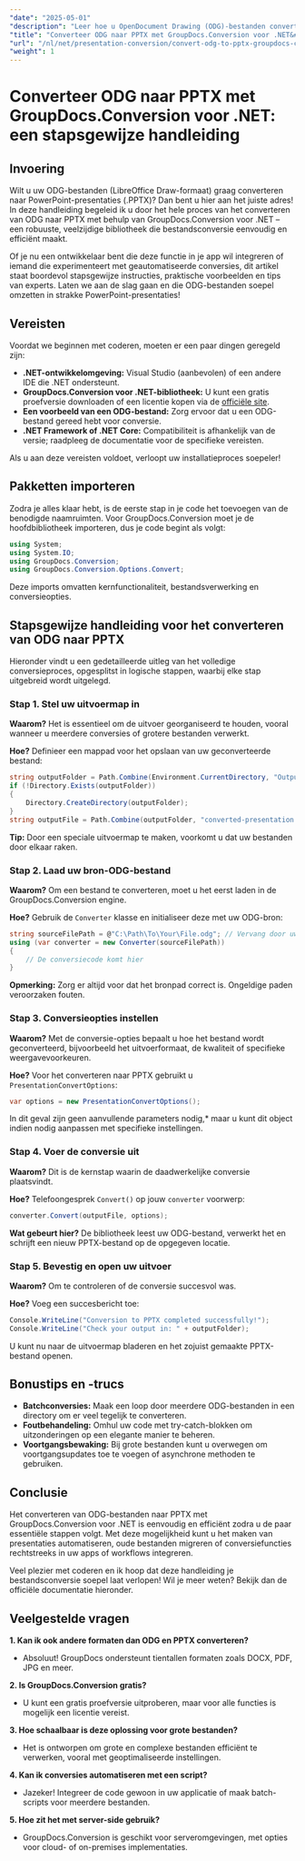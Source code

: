```yaml
---
"date": "2025-05-01"
"description": "Leer hoe u OpenDocument Drawing (ODG)-bestanden converteert naar PowerPoint (PPTX)-presentaties met GroupDocs.Conversion voor .NET. Volg deze stapsgewijze handleiding om documentworkflows efficiënt te automatiseren."
"title": "Converteer ODG naar PPTX met GroupDocs.Conversion voor .NET&#58; een stapsgewijze handleiding"
"url": "/nl/net/presentation-conversion/convert-odg-to-pptx-groupdocs-conversion-net/"
"weight": 1
---
```


# Converteer ODG naar PPTX met GroupDocs.Conversion voor .NET: een stapsgewijze handleiding

## Invoering

Wilt u uw ODG-bestanden (LibreOffice Draw-formaat) graag converteren naar PowerPoint-presentaties (.PPTX)? Dan bent u hier aan het juiste adres! In deze handleiding begeleid ik u door het hele proces van het converteren van ODG naar PPTX met behulp van GroupDocs.Conversion voor .NET – een robuuste, veelzijdige bibliotheek die bestandsconversie eenvoudig en efficiënt maakt.

Of je nu een ontwikkelaar bent die deze functie in je app wil integreren of iemand die experimenteert met geautomatiseerde conversies, dit artikel staat boordevol stapsgewijze instructies, praktische voorbeelden en tips van experts. Laten we aan de slag gaan en die ODG-bestanden soepel omzetten in strakke PowerPoint-presentaties!


## Vereisten

Voordat we beginnen met coderen, moeten er een paar dingen geregeld zijn:

- **.NET-ontwikkelomgeving:** Visual Studio (aanbevolen) of een andere IDE die .NET ondersteunt.
- **GroupDocs.Conversion voor .NET-bibliotheek:** U kunt een gratis proefversie downloaden of een licentie kopen via de [officiële site](https://releases.groupdocs.com/conversion/net/).
- **Een voorbeeld van een ODG-bestand:** Zorg ervoor dat u een ODG-bestand gereed hebt voor conversie.
- **.NET Framework of .NET Core:** Compatibiliteit is afhankelijk van de versie; raadpleeg de documentatie voor de specifieke vereisten.

Als u aan deze vereisten voldoet, verloopt uw installatieproces soepeler!


## Pakketten importeren

Zodra je alles klaar hebt, is de eerste stap in je code het toevoegen van de benodigde naamruimten. Voor GroupDocs.Conversion moet je de hoofdbibliotheek importeren, dus je code begint als volgt:

```csharp
using System;
using System.IO;
using GroupDocs.Conversion;
using GroupDocs.Conversion.Options.Convert;
```
Deze imports omvatten kernfunctionaliteit, bestandsverwerking en conversieopties.


## Stapsgewijze handleiding voor het converteren van ODG naar PPTX

Hieronder vindt u een gedetailleerde uitleg van het volledige conversieproces, opgesplitst in logische stappen, waarbij elke stap uitgebreid wordt uitgelegd.


### Stap 1. Stel uw uitvoermap in

**Waarom?** Het is essentieel om de uitvoer georganiseerd te houden, vooral wanneer u meerdere conversies of grotere bestanden verwerkt.

**Hoe?** Definieer een mappad voor het opslaan van uw geconverteerde bestand:

```csharp
string outputFolder = Path.Combine(Environment.CurrentDirectory, "Output");
if (!Directory.Exists(outputFolder))
{
    Directory.CreateDirectory(outputFolder);
}
string outputFile = Path.Combine(outputFolder, "converted-presentation.pptx");
```
**Tip:** Door een speciale uitvoermap te maken, voorkomt u dat uw bestanden door elkaar raken.


### Stap 2. Laad uw bron-ODG-bestand

**Waarom?** Om een bestand te converteren, moet u het eerst laden in de GroupDocs.Conversion engine.

**Hoe?** Gebruik de `Converter` klasse en initialiseer deze met uw ODG-bron:

```csharp
string sourceFilePath = @"C:\Path\To\Your\File.odg"; // Vervang door uw bestandspad
using (var converter = new Converter(sourceFilePath))
{
    // De conversiecode komt hier
}
```
**Opmerking:** Zorg er altijd voor dat het bronpad correct is. Ongeldige paden veroorzaken fouten.


### Stap 3. Conversieopties instellen

**Waarom?** Met de conversie-opties bepaalt u hoe het bestand wordt geconverteerd, bijvoorbeeld het uitvoerformaat, de kwaliteit of specifieke weergavevoorkeuren.

**Hoe?** Voor het converteren naar PPTX gebruikt u `PresentationConvertOptions`:

```csharp
var options = new PresentationConvertOptions();
```

In dit geval zijn geen aanvullende parameters nodig,* maar u kunt dit object indien nodig aanpassen met specifieke instellingen.


### Stap 4. Voer de conversie uit

**Waarom?** Dit is de kernstap waarin de daadwerkelijke conversie plaatsvindt.

**Hoe?** Telefoongesprek `Convert()` op jouw `converter` voorwerp:

```csharp
converter.Convert(outputFile, options);
```

**Wat gebeurt hier?** De bibliotheek leest uw ODG-bestand, verwerkt het en schrijft een nieuw PPTX-bestand op de opgegeven locatie.


### Stap 5. Bevestig en open uw uitvoer

**Waarom?** Om te controleren of de conversie succesvol was.

**Hoe?** Voeg een succesbericht toe:

```csharp
Console.WriteLine("Conversion to PPTX completed successfully!");
Console.WriteLine("Check your output in: " + outputFolder);
```

U kunt nu naar de uitvoermap bladeren en het zojuist gemaakte PPTX-bestand openen.


## Bonustips en -trucs

- **Batchconversies:** Maak een loop door meerdere ODG-bestanden in een directory om er veel tegelijk te converteren.
- **Foutbehandeling:** Omhul uw code met try-catch-blokken om uitzonderingen op een elegante manier te beheren.
- **Voortgangsbewaking:** Bij grote bestanden kunt u overwegen om voortgangsupdates toe te voegen of asynchrone methoden te gebruiken.


## Conclusie

Het converteren van ODG-bestanden naar PPTX met GroupDocs.Conversion voor .NET is eenvoudig en efficiënt zodra u de paar essentiële stappen volgt. Met deze mogelijkheid kunt u het maken van presentaties automatiseren, oude bestanden migreren of conversiefuncties rechtstreeks in uw apps of workflows integreren.

Veel plezier met coderen en ik hoop dat deze handleiding je bestandsconversie soepel laat verlopen! Wil je meer weten? Bekijk dan de officiële documentatie hieronder.


## Veelgestelde vragen

**1. Kan ik ook andere formaten dan ODG en PPTX converteren?**  
- Absoluut! GroupDocs ondersteunt tientallen formaten zoals DOCX, PDF, JPG en meer.

**2. Is GroupDocs.Conversion gratis?**  
- U kunt een gratis proefversie uitproberen, maar voor alle functies is mogelijk een licentie vereist.

**3. Hoe schaalbaar is deze oplossing voor grote bestanden?**  
- Het is ontworpen om grote en complexe bestanden efficiënt te verwerken, vooral met geoptimaliseerde instellingen.

**4. Kan ik conversies automatiseren met een script?**  
- Jazeker! Integreer de code gewoon in uw applicatie of maak batch-scripts voor meerdere bestanden.

**5. Hoe zit het met server-side gebruik?**  
- GroupDocs.Conversion is geschikt voor serveromgevingen, met opties voor cloud- of on-premises implementaties.